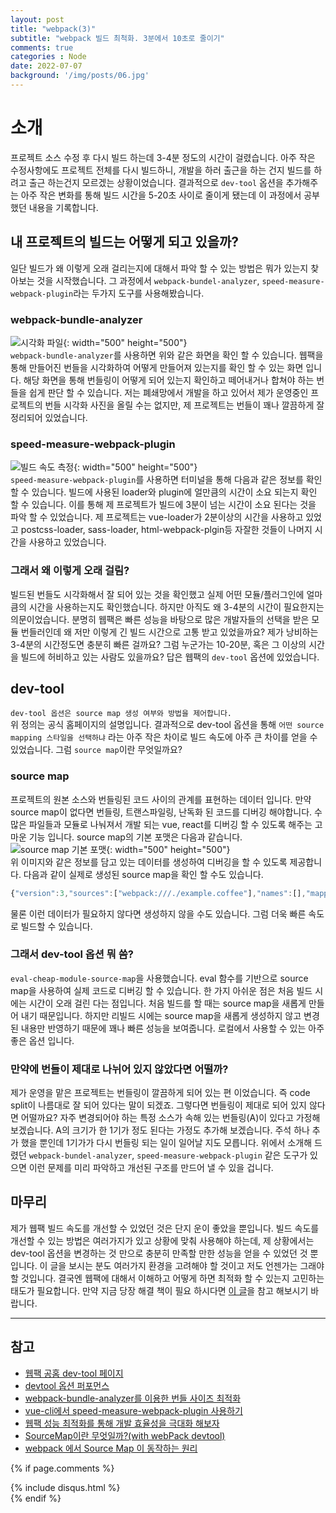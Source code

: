 ```yaml
---
layout: post
title: "webpack(3)"
subtitle: "webpack 빌드 최척화. 3분에서 10초로 줄이기"
comments: true
categories : Node
date: 2022-07-07
background: '/img/posts/06.jpg'
---
```


# 소개
프로젝트 소스 수정 후 다시 빌드 하는데 3-4분 정도의 시간이 걸렸습니다. 
아주 작은 수정사항에도 프로젝트 전체를 다시 빌드하니, 개발을 하러 출근을 하는 건지 빌드를 하려고 출근 하는건지 모르겠는 상황이었습니다.
결과적으로 `dev-tool` 옵션을 추가해주는 아주 작은 변화를 통해 빌드 시간을 5-20초 사이로 줄이게 됐는데 이 과정에서 공부 했던 내용을 기록합니다.

## 내 프로젝트의 빌드는 어떻게 되고 있을까?
일단 빌드가 왜 이렇게 오래 걸리는지에 대해서 파악 할 수 있는 방법은 뭐가 있는지 찾아보는 것을 시작했습니다. 
그 과정에서 `webpack-bundel-analyzer`, `speed-measure-webpack-plugin`라는 두가지 도구를 사용해봤습니다.

### webpack-bundle-analyzer
![시각화 파일](https://img1.daumcdn.net/thumb/R1280x0/?scode=mtistory2&fname=https%3A%2F%2Fblog.kakaocdn.net%2Fdn%2FbqLCpo%2FbtrzwfcymkH%2FKIdK0nWUQEAiQg8KXRzKh0%2Fimg.png){: width="500" height="500"}
<br>
`webpack-bundle-analyzer`를 사용하면 위와 같은 화면을 확인 할 수 있습니다.
웹팩을 통해 만들어진 번들을 시각화하여 어떻게 만들어져 있는지를 확인 할 수 있는 화면 입니다.
해당 화면을 통해 번들링이 어떻게 되어 있는지 확인하고 떼어내거나 합쳐야 하는 번들을 쉽게 판단 할 수 있습니다.
저는 폐쇄망에서 개발을 하고 있어서 제가 운영중인 프로젝트의 번들 시각화 사진을 올릴 수는 없지만, 제 프로젝트는 번들이 꽤나 깔끔하게 잘 정리되어 있었습니다.

### speed-measure-webpack-plugin
![빌드 속도 측정](https://raw.githubusercontent.com/stephencookdev/speed-measure-webpack-plugin/master/preview.png){: width="500" height="500"}
<br>
`speed-measure-webpack-plugin`를 사용하면 터미널을 통해 다음과 같은 정보를 확인 할 수 있습니다.
빌드에 사용된 loader와 plugin에 얼만큼의 시간이 소요 되는지 확인 할 수 있습니다.
이를 통해 제 프로젝트가 빌드에 3분이 넘는 시간이 소요 된다는 것을 파악 할 수 있었습니다.
제 프로젝트는 vue-loader가 2분이상의 시간을 사용하고 있었고 postcss-loader, sass-loader, html-webpack-plgin등 자잘한 것들이 나머지 시간을 사용하고 있었습니다.

### 그래서 왜 이렇게 오래 걸림?
빌드된 번들도 시각화해서 잘 되어 있는 것을 확인했고 실제 어떤 모듈/플러그인에 얼마큼의 시간을 사용하는지도 확인했습니다.
하지만 아직도 왜 3-4분의 시간이 필요한지는 의문이었습니다.
분명히 웹팩은 빠른 성능을 바탕으로 많은 개발자들의 선택을 받은 모듈 번들러인데 왜 저만 이렇게 긴 빌드 시간으로 고통 받고 있었을까요?
제가 낭비하는 3-4분의 시간정도면 충분히 빠른 걸까요? 그럼 누군가는 10-20분, 혹은 그 이상의 시간을 빌드에 허비하고 있는 사람도 있을까요?
답은 웹팩의 `dev-tool` 옵션에 있었습니다.

## dev-tool
`dev-tool 옵션은 source map 생성 여부와 방법을 제어합니다.`
<br>
위 정의는 공식 홈페이지의 설명입니다.
결과적으로 dev-tool 옵션을 통해 `어떤 source mapping 스타일을 선택하냐` 라는 아주 작은 차이로 빌드 속도에 아주 큰 차이를 얻을 수 있었습니다.
그럼 `source map`이란 무엇일까요?

### source map
프로젝트의 원본 소스와 번들링된 코드 사이의 관계를 표현하는 데이터 입니다. 
만약 source map이 없다면 번들링, 트랜스파일링, 난독화 된 코드를 디버깅 해야합니다.
수 많은 파일들과 모듈로 나눠져서 개발 되는 vue, react를 디버깅 할 수 있도록 해주는 고마운 기능 입니다.
source map의 기본 포맷은 다음과 같습니다.
![source map 기본 포맷](https://velog.velcdn.com/images%2Fseeker1207%2Fpost%2Faba3c5e8-a023-482e-83fa-bb16131134a1%2Fimage.png){: width="500" height="500"}
<br>
위 이미지와 같은 정보를 담고 있는 데이터를 생성하여 디버깅을 할 수 있도록 제공합니다.
다음과 같이 실제로 생성된 source map을 확인 할 수도 있습니다.
```javascript
{"version":3,"sources":["webpack:///./example.coffee"],"names":[],"mappings":";;;;;;;;;AAEU;;;AAAA;;AACV,OACE;EAAA,MAAQ,IAAI,CAAC,IAAb;EACA,QAAQ,MADR;EAEA,MAAQ,SAAC,CAAD;WAAO,IAAI,OAAO,CAAP;EAAX;AAFR,EAFQ;;;AAOV,OAAO,SAAC,MAAD,KAAS,OAAT;SACL,MAAM,MAAN,EAAc,OAAd;AADK","file":"./bundle-source-map.js","sourcesContent":["# Taken from http://coffeescript.org/\n\n# Objects:\nmath =\n  root:   Math.sqrt\n  square: square\n  cube:   (x) -> x * square x\n\n# Splats:\nrace = (winner, runners...) ->\n  print winner, runners\n"],"sourceRoot":""}
```
물론 이런 데이터가 필요하지 않다면 생성하지 않을 수도 있습니다.
그럼 더욱 빠른 속도로 빌드할 수 있습니다.

### 그래서 dev-tool 옵션 뭐 씀?
`eval-cheap-module-source-map`을 사용했습니다.
eval 함수를 기반으로 source map을 사용하여 실제 코드로 디버깅 할 수 있습니다.
한 가지 아쉬운 점은 처음 빌드 시에는 시간이 오래 걸린 다는 점입니다.
처음 빌드를 할 때는 source map을 새롭게 만들어 내기 때문입니다.
하지만 리빌드 시에는 source map을 새롭게 생성하지 않고 변경된 내용만 반영하기 때문에 꽤나 빠른 성능을 보여줍니다.
로컬에서 사용할 수 있는 아주 좋은 옵션 입니다.

### 만약에 번들이 제대로 나뉘어 있지 않았다면 어떨까?
제가 운영을 맡은 프로젝트는 번들링이 깔끔하게 되어 있는 편 이었습니다.
즉 code split이 나름대로 잘 되어 있다는 말이 되겠죠.
그렇다면 번들링이 제대로 되어 있지 않다면 어떨까요?
자주 변경되어야 하는 특정 소스가 속해 있는 번들링(A)이 있다고 가정해 보겠습니다.
A의 크기가 한 1기가 정도 된다는 가정도 추가해 보겠습니다.
주석 하나 추가 했을 뿐인데 1기가가 다시 번들링 되는 일이 일어날 지도 모릅니다.
위에서 소개해 드렸던 `webpack-bundel-analyzer`, `speed-measure-webpack-plugin` 같은 도구가 있으면 이런 문제를 미리 파악하고 개선된 구조를 만드어 낼 수 있을 겁니다.

## 마무리
제가 웹팩 빌드 속도를 개선할 수 있었던 것은 단지 운이 좋았을 뿐입니다.
빌드 속도를 개선할 수 있는 방법은 여러가지가 있고 상황에 맞춰 사용해야 하는데, 제 상황에서는 dev-tool 옵션을 변경하는 것 만으로 충분히 만족할 만한 성능을 얻을 수 있었던 것 뿐입니다.
이 글을 보시는 분도 여러가지 환경을 고려해야 할 것이고 저도 언젠가는 그래야 할 것입니다.
결국엔 웹팩에 대해서 이해하고 어떻게 하면 최적화 할 수 있는지 고민하는 태도가 필요합니다.
만약 지금 당장 해결 책이 필요 하시다면 [이 글](https://xiubindev.tistory.com/m/135)을 참고 해보시기 바랍니다.

---
## 참고
- [웹팩 공홈 dev-tool 페이지](https://webpack.kr/configuration/devtool/)
- [devtool 옵션 퍼포먼스](https://perfectacle.github.io/2016/11/14/Webpack-devtool-option-Performance/)
- [webpack-bundle-analyzer를 이용한 번들 사이즈 최적화](https://satisfactoryplace.tistory.com/359)
- [vue-cli에서 speed-measure-webpack-plugin 사용하기](https://genie-youn.github.io/journal/vue-cli_%EC%97%90%EC%84%9C_speed-measure-webpack-plugin_%EC%82%AC%EC%9A%A9%ED%95%98%EA%B8%B0.html)
- [웹팩 성능 최적화를 통해 개발 효율성을 극대화 해보자](https://xiubindev.tistory.com/m/135)
- [SourceMap이란 무엇일까?(with webPack devtool)](https://velog.io/@seeker1207/SourceMap%EC%9D%B4%EB%9E%80-%EB%AC%B4%EC%97%87%EC%9D%BC%EA%B9%8Cwith-webPack-devtool)
- [webpack 에서 Source Map 이 동작하는 원리](https://ibocon.tistory.com/269)

{% if page.comments %}
<div id="post-disqus" class="container">
{% include disqus.html %}
</div>
{% endif %}
